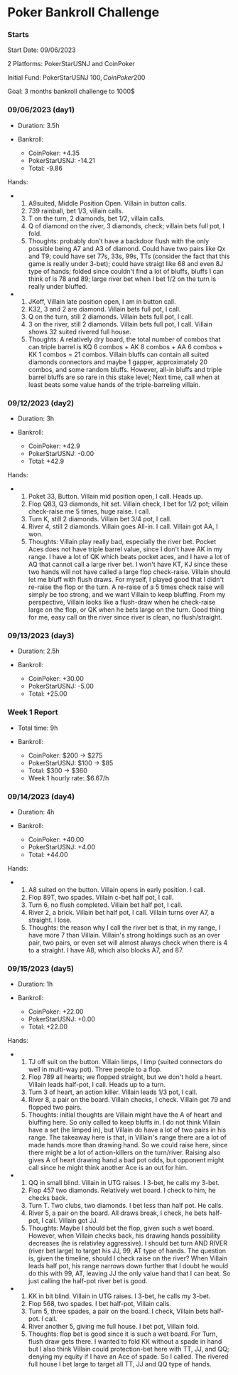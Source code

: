 # Poker Bankroll Challenge

### Starts ###
Start Date: 09/06/2023

2 Platforms: PokerStarUSNJ and CoinPoker

Initial Fund: PokerStarUSNJ 100$, CoinPoker 200$

Goal: 3 months bankroll challenge to 1000$

### 09/06/2023 (day1) ###
- Duration: 3.5h

- Bankroll:
	- CoinPoker: +4.35
	- PokerStarUSNJ: -14.21
	- Total: -9.86

Hands:

- 
	1. A9suited, Middle Position Open. Villain in button calls.
	1. 739 rainball, bet 1/3, villain calls.
	1. T on the turn, 2 diamonds, bet 1/2, villain calls.
	1. Q of diamond on the river, 3 diamonds, check; villain bets full pot, I fold.
	1. Thoughts: probably don't have a backdoor flush with the only possible being A7 and A3 of diamond. Could have two pairs like Qx and T9; could have set 77s, 33s, 99s, TTs (consider the fact that this game is really under 3-bet); could have straigt like 68 and even 8J type of hands; folded since couldn't find a lot of bluffs, bluffs I can think of is 78 and 89; large river bet when I bet 1/2 on the turn is really under bluffed.
-
	1. JKoff, Villain late position open, I am in button call.
	1. K32, 3 and 2 are diamond. Villain bets full pot, I call.
	1. Q on the turn, still 2 diamonds. Villain bets full pot, I call.
	1. 3 on the river, still 2 diamonds. Villain bets full pot, I call. Villain shows 32 suited rivered full house.
	1. Thoughts: A relatively dry board, the total number of combos that can triple barrel is KQ 6 combos + AK 8 combos + AA 6 combos + KK 1 combos = 21 combos. Villain bluffs can contain all suited diamonds connectors and maybe 1 gapper, approximately 20 combos, and some random bluffs. However, all-in bluffs and triple barrel bluffs are so rare in this stake level; Next time, call when at least beats some value hands of the triple-barreling villain.

### 09/12/2023 (day2) ###
- Duration: 3h

- Bankroll:
	- CoinPoker: +42.9
	- PokerStarUSNJ: -0.00
	- Total: +42.9

Hands:

- 
	1. Poket 33, Button. Villain mid position open, I call. Heads up.
	1. Flop Q83, Q3 diamonds, hit set. Villain check, I bet for 1/2 pot; villain check-raise me 5 times, huge raise. I call.
	1. Turn K, still 2 diamonds. Villain bet 3/4 pot, I call.
	1. River 4, still 2 diamonds. Villain goes All-in. I call. Villain got AA, I won.
	1. Thoughts: Villain play really bad, especially the river bet. Pocket Aces does not have triple barrel value, since I don't have AK in my range. I have a lot of QK which beats pocket aces, and I have a lot of AQ that cannot call a large river bet. I won't have KT, KJ since these two hands will not have called a large flop check-raise. Villain should let me bluff with flush draws. For myself, I played good that I didn't re-raise the flop or the turn. A re-raise of a 5 times check raise will simply be too strong, and we want Villain to keep bluffing. From my perspective, Villain looks like a flush-draw when he check-raise large on the flop, or QK when he bets large on the turn. Good thing for me, easy call on the river since river is clean, no flush/straight.

### 09/13/2023 (day3) ###
- Duration: 2.5h

- Bankroll:
	- CoinPoker: +30.00
	- PokerStarUSNJ: -5.00
	- Total: +25.00

### Week 1 Report ###
- Total time: 9h

- Bankroll:
	- CoinPoker: $200 -> $275
	- PokerStarUSNJ: $100 -> $85
	- Total: $300 -> $360
	- Week 1 hourly rate: $6.67/h

### 09/14/2023 (day4) ###
- Duration: 4h

- Bankroll:
	- CoinPoker: +40.00
	- PokerStarUSNJ: +4.00
	- Total: +44.00

Hands:

-
	1. A8 suited on the button. Villain opens in early position. I call.
	1. Flop 89T, two spades. Villain c-bet half pot, I call.
	1. Turn 6, no flush completed. Villain bet half pot, I call.
	1. River 2, a brick. Villain bet half pot, I call. Villain turns over A7, a straight. I lose.
	1. Thoughts: the reason why I call the river bet is that, in my range, I have more 7 than Villain. Villain's strong holdings such as an over pair, two pairs, or even set will almost always check when there is 4 to a straight. I have A8, which also blocks A7, and 87.

### 09/15/2023 (day5) ###
- Duration: 1h

- Bankroll:
	- CoinPoker: +22.00
	- PokerStarUSNJ: +0.00
	- Total: +22.00

Hands:

-
	1. TJ off suit on the button. Villain limps, I limp (suited connectors do well in multi-way pot). Three people to a flop.
	1. Flop 789 all hearts; we flopped straight, but we don't hold a heart. Villain leads half-pot, I call. Heads up to a turn.
	1. Turn 3 of heart, an action killer. Villain leads 1/3 pot, I call.
	1. River 8, a pair on the board. Villain checks, I check. Villain got 79 and flopped two pairs.
	1. Thoughts: initial thoughts are Villain might have the A of heart and bluffing here. So only called to keep bluffs in. I do not think Villain have a set (he limped in), but Villain do have a lot of two pairs in his range. The takeaway here is that, in Villain's range there are a lot of made hands more than drawing hand. So we could raise here, since there might be a lot of action-killers on the turn/river. Raising also gives A of heart drawing hand a bad pot odds, but opponent might call since he might think another Ace is an out for him.
-
	1. QQ in small blind. Villain in UTG raises. I 3-bet, he calls my 3-bet.
	1. Flop 457 two diamonds. Relatively wet board. I check to him, he checks back.
	1. Turn T. Two clubs, two diamonds. I bet less than half pot. He  calls.
	1. River 5, a pair on the board. All draws break, I check, he bets half-pot, I call. Villain got JJ.
	1. Thoughts: Maybe I should bet the flop, given such a wet board. However, when Villain checks back, his drawing hands possibility decreases (he is relativley aggressive). I should bet turn AND RIVER (river bet large) to target his JJ, 99, AT type of hands. The question is, given the timeline, should I check raise on the river? When Villain leads half pot, his range narrows down further that I doubt he would do this with 99, AT, leaving JJ the only value hand that I can beat. So just calling the half-pot river bet is good.
-
	1. KK in bit blind. Villain in UTG raises. I 3-bet, he calls my 3-bet.
	1. Flop 568, two spades. I bet half-pot, Villain calls.
	1. Turn 5, three spades, a pair on the board. I check, Villain bets half-pot. I call.
	1. River another 5, giving me full house. I bet pot, Villain fold.
	1. Thoughts: flop bet is good since it is such a wet board. For Turn, flush draw gets there. I wanted to fold KK without a spade in hand but I also think Villain could protection-bet here with TT, JJ, and QQ; denying my equity if I have an Ace of spade. So I called. The rivered full house I bet large to target all TT, JJ and QQ type of hands.
